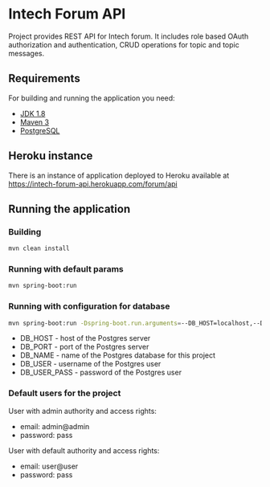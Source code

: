 # Intech Forum API
Project provides REST API for Intech forum. It includes role based OAuth authorization and authentication, CRUD operations for topic and topic messages.

## Requirements

For building and running the application you need:

- [JDK 1.8](http://www.oracle.com/technetwork/java/javase/downloads/jdk8-downloads-2133151.html)
- [Maven 3](https://maven.apache.org)
- [PostgreSQL](https://www.postgresql.org/)

## Heroku instance

There is an instance of application deployed to Heroku available at https://intech-forum-api.herokuapp.com/forum/api

## Running the application

### Building

``` bash
mvn clean install
```

### Running with default params

``` bash
mvn spring-boot:run
```

### Running with configuration for database

``` bash
mvn spring-boot:run -Dspring-boot.run.arguments=--DB_HOST=localhost,--DB_PORT=5432,--DB_NAME=intech-forum-api,--DB_USER=alexandergolovnya,--DB_USER_PASS=root
```
- DB_HOST - host of the Postgres server
- DB_PORT - port of the Postgres server
- DB_NAME - name of the Postgres database for this project
- DB_USER - username of the Postgres user
- DB_USER_PASS - password of the Postgres user

### Default users for the project

User with admin authority and access rights:
- email: admin@admin
- password: pass

User with default authority and access rights:
- email: user@user
- password: pass
